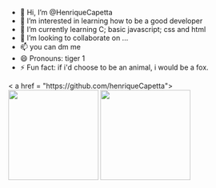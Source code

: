 - 👋 Hi, I’m @HenriqueCapetta
- 👀 I’m interested in learning how to be a good developer
- 🌱 I’m currently learning C; basic javascript; css and html
- 💞️ I’m looking to collaborate on ...
- 📫 you can dm me 
- 😄 Pronouns: tiger 1 
- ⚡ Fun fact: if i'd choose to be an animal, i would be a fox. 

<div>
  < a href = "https://github.com/henriqueCapetta">
    <img height = "180em" src="https://github-readme-stats.vercel.app/api?username=HenriqueCapetta&show_icons=true&theme=dracula&include_all_commits=true&count_private=true"/>
    <img height = "180em" src="https://github-readme-stats.vercel.app/api/top-langs/?username=HenriqueCapetta&layout=compact&langs_count=16&theme=dracula"/>
    
</div>

